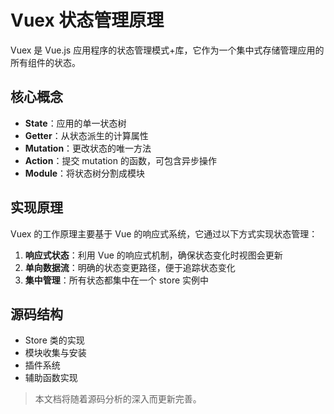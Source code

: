 # Vuex 状态管理原理

Vuex 是 Vue.js 应用程序的状态管理模式+库，它作为一个集中式存储管理应用的所有组件的状态。

## 核心概念

- **State**：应用的单一状态树
- **Getter**：从状态派生的计算属性
- **Mutation**：更改状态的唯一方法
- **Action**：提交 mutation 的函数，可包含异步操作
- **Module**：将状态树分割成模块

## 实现原理

Vuex 的工作原理主要基于 Vue 的响应式系统，它通过以下方式实现状态管理：

1. **响应式状态**：利用 Vue 的响应式机制，确保状态变化时视图会更新
2. **单向数据流**：明确的状态变更路径，便于追踪状态变化
3. **集中管理**：所有状态都集中在一个 store 实例中

## 源码结构

- Store 类的实现
- 模块收集与安装
- 插件系统
- 辅助函数实现

> 本文档将随着源码分析的深入而更新完善。
